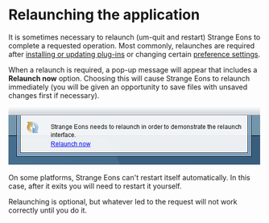 # Relaunching the application

It is sometimes necessary to relaunch (um-quit and restart) Strange Eons to complete a requested operation. Most commonly, relaunches are required after [installing or updating plug-ins](um-installing-managing-plugins.md) or changing certain [preference settings](um-preferences.md).

When a relaunch is required, a pop-up message will appear that includes a **Relaunch now** option. Choosing this will cause Strange Eons to relaunch immediately (you will be given an opportunity to save files with unsaved changes first if necessary).

![the relaunch pop-up window](images/relaunch.png)

On some platforms, Strange Eons can't restart itself automatically. In this case, after it exits you will need to restart it yourself.

Relaunching is optional, but whatever led to the request will not work correctly until you do it.